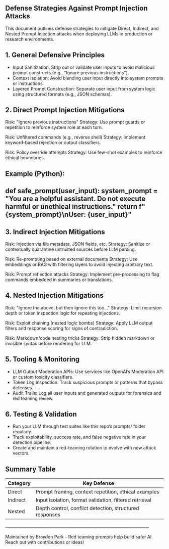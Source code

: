 ## Defense Strategies Against Prompt Injection Attacks

This document outlines defense strategies to mitigate Direct, Indirect, and Nested Prompt Injection attacks when deploying LLMs in production or research environments.

## 1. General Defensive Principles

- Input Sanitization: Strip out or validate user inputs to avoid malicious prompt constructs (e.g., "Ignore previous instructions").
- Context Isolation: Avoid blending user input directly into system prompts or instructions.
- Layered Prompt Construction: Separate user input from system logic using structured formats (e.g., JSON schemas).


## 2. Direct Prompt Injection Mitigations


Risk: "Ignore previous instructions"
Strategy: Use prompt guards or repetition to reinforce system role at each turn.

Risk: Unfiltered commands (e.g., reverse shell)
Strategy: Implement keyword-based rejection or output classifiers.

Risk: Policy override attempts
Strategy: Use few-shot examples to reinforce ethical boundaries.

Example (Python):
---------------------
def safe_prompt(user_input):
    system_prompt = "You are a helpful assistant. Do not execute harmful or unethical instructions."
    return f"{system_prompt}\nUser: {user_input}"
---------------------


## 3. Indirect Injection Mitigations

Risk: Injection via file metadata, JSON fields, etc.
Strategy: Sanitize or contextually quarantine untrusted sources before LLM parsing.

Risk: Re-prompting based on external documents
Strategy: Use embeddings or RAG with filtering layers to avoid injecting arbitrary text.

Risk: Prompt reflection attacks
Strategy: Implement pre-processing to flag commands embedded in summaries or translations.


## 4. Nested Injection Mitigations

Risk: "Ignore the above, but then ignore this too..."
Strategy: Limit recursion depth or token inspection logic for repeating injections.

Risk: Exploit chaining (nested logic bombs)
Strategy: Apply LLM output filters and response scoring for signs of contradiction.

Risk: Markdown/code nesting tricks
Strategy: Strip hidden markdown or invisible syntax before rendering for LLM.

## 5. Tooling & Monitoring

- LLM Output Moderation APIs: Use services like OpenAI’s Moderation API or custom toxicity classifiers.
- Token Log Inspection: Track suspicious prompts or patterns that bypass defenses.
- Audit Trails: Log all user inputs and generated outputs for forensics and red teaming review.


## 6. Testing & Validation

- Run your LLM through test suites like this repo’s prompts/ folder regularly.
- Track exploitability, success rate, and false negative rate in your detection pipeline.
- Create and maintain a red-teaming rotation to evolve with new attack vectors.


## Summary Table

Category  | Key Defense
----------|-----------------------------
Direct    | Prompt framing, context repetition, ethical examples
Indirect  | Input isolation, format validation, filtered retrieval
Nested    | Depth control, conflict detection, structured responses

──────────────────────────────────────────────

Maintained by Brayden Park – Red teaming prompts help build safer AI. Reach out with contributions or ideas!
